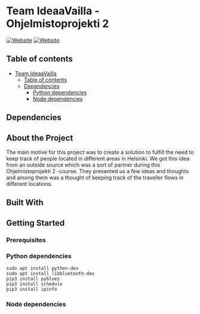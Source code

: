 # Team IdeaaVailla - Ohjelmistoprojekti 2
[![Website](https://img.shields.io/badge/-spring-brightgreen)](https://spring.io/)
[![Website](https://img.shields.io/badge/-bluetooth-blue)](https://www.bluetooth.com/)

## Table of contents

- [Team IdeaaVailla](#team-ideaavailla)
  - [Table of contents](#table-of-contents)
  - [Dependencies](#dependencies)
  	- [Python dependencies](#python-dependencies)
  	- [Node dependencies](#node-dependencies)

## Dependencies

## About the Project

The main motive for this project was to create a solution to fulfill the need to keep track of people located in different areas in Helsinki. We got this idea from an outside source which was a sort of partner during this Ohjelmistoprojekti 2 -course. They presented us a few ideas and thoughts and among them was a thought of keeping track of the traveller flows in different locations.


## Built With

## Getting Started

### Prerequisites

### Python dependencies

    sudo apt install python-dev
    sudo apt install libbluetooth-dev
    pip3 install pybluez
    pip3 install schedule
    pip3 install ipinfo
    

### Node dependencies
